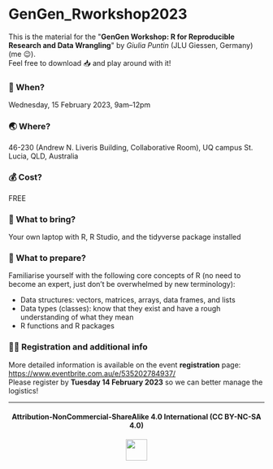 # GenGen_Rworkshop2023

This is the material for the "**GenGen Workshop: R for Reproducible Research and Data Wrangling**" by *Giulia Puntin* (JLU Giessen, Germany) (me 😉).     
Feel free to download 📥 and play around with it!



### 📅 When? 
Wednesday, 15 February 2023, 9am–12pm

### 🌏 Where? 
46-230 (Andrew N. Liveris Building, Collaborative Room), UQ campus St. Lucia, QLD, Australia

### 💰 Cost? 
FREE

### 🧳 What to bring? 
Your own laptop with R, R Studio, and the tidyverse package installed

### 📜 What to prepare?
Familiarise yourself with the following core concepts of R (no need to become an expert, just don’t be overwhelmed by new terminology):
+ Data structures: vectors, matrices, arrays, data frames, and lists
+ Data types (classes): know that they exist and have a rough understanding of what they mean
+ R functions and R packages

### ✍🏽 Registration and additional info 
More detailed information is available on the event **registration** page: https://www.eventbrite.com.au/e/535202784937/     
Please register by **Tuesday 14 February 2023** so we can better manage the logistics!

-------------------------------------
<div align="center">
  <h4>Attribution-NonCommercial-ShareAlike 4.0 International (CC BY-NC-SA 4.0)</h4>
<div style="width:300px; height:200px">
<img src=https://camo.githubusercontent.com/00f7814990f36f84c5ea74cba887385d8a2f36be/68747470733a2f2f646f63732e636c6f7564706f7373652e636f6d2f696d616765732f63632d62792d6e632d73612e706e67 alt="" height="42">
</div>

